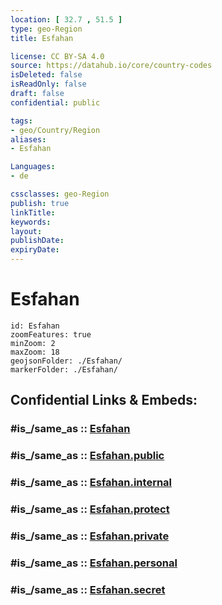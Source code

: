 ```yaml
---
location: [ 32.7 , 51.5 ] 
type: geo-Region
title: Esfahan

license: CC BY-SA 4.0
source: https://datahub.io/core/country-codes
isDeleted: false
isReadOnly: false
draft: false
confidential: public

tags:
- geo/Country/Region
aliases:
- Esfahan

Languages:
- de

cssclasses: geo-Region
publish: true
linkTitle: 
keywords: 
layout: 
publishDate: 
expiryDate: 
---
```


# Esfahan

```leaflet
id: Esfahan
zoomFeatures: true 
minZoom: 2 
maxZoom: 18
geojsonFolder: ./Esfahan/
markerFolder: ./Esfahan/
```


## Confidential Links & Embeds: 

### #is_/same_as :: [Esfahan](/_Standards/Earth/Continent/Asia/Asia~West/Iran/provinces~Iran/Esfahan.md) 

### #is_/same_as :: [Esfahan.public](/_public/Earth/Continent/Asia/Asia~West/Iran/provinces~Iran/Esfahan.public.md) 

### #is_/same_as :: [Esfahan.internal](/_internal/Earth/Continent/Asia/Asia~West/Iran/provinces~Iran/Esfahan.internal.md) 

### #is_/same_as :: [Esfahan.protect](/_protect/Earth/Continent/Asia/Asia~West/Iran/provinces~Iran/Esfahan.protect.md) 

### #is_/same_as :: [Esfahan.private](/_private/Earth/Continent/Asia/Asia~West/Iran/provinces~Iran/Esfahan.private.md) 

### #is_/same_as :: [Esfahan.personal](/_personal/Earth/Continent/Asia/Asia~West/Iran/provinces~Iran/Esfahan.personal.md) 

### #is_/same_as :: [Esfahan.secret](/_secret/Earth/Continent/Asia/Asia~West/Iran/provinces~Iran/Esfahan.secret.md)

